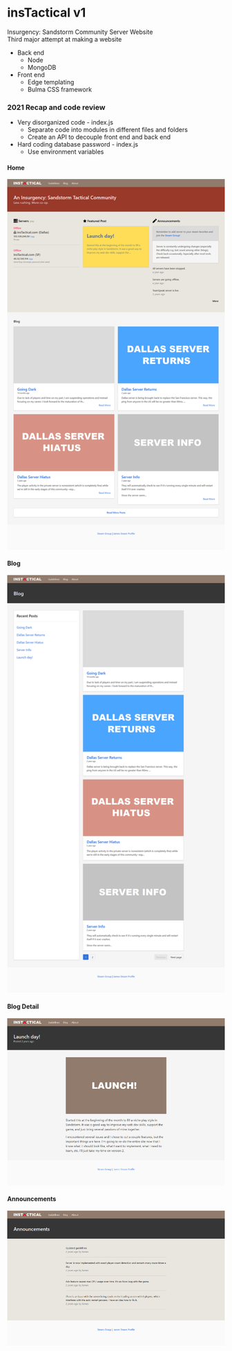 # insTactical v1
Insurgency: Sandstorm Community Server Website  
Third major attempt at making a website
* Back end
  * Node
  * MongoDB
* Front end
  * Edge templating
  * Bulma CSS framework

### 2021 Recap and code review

* Very disorganized code - index.js
  * Separate code into modules in different files and folders
  * Create an API to decouple front end and back end
* Hard coding database password - index.js
  * Use environment variables

#### Home
<img src="./screenshots/instactical-home.png" alt="home" width="600">

#### Blog
<img src="./screenshots/instactical-blog.png" alt="blog" width="600">

#### Blog Detail
<img src="./screenshots/instactical-blog-detail.png" alt="blog-detail" width="600">

#### Announcements
<img src="./screenshots/instactical-announcements.png" alt="announcements" width="600">
